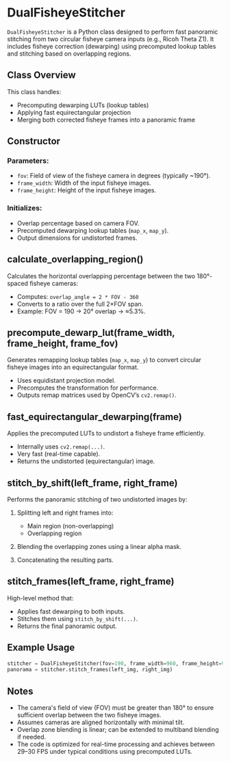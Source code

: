 # DualFisheyeStitcher

`DualFisheyeStitcher` is a Python class designed to perform fast panoramic stitching from two circular fisheye camera inputs (e.g., Ricoh Theta Z1). It includes fisheye correction (dewarping) using precomputed lookup tables and stitching based on overlapping regions.

## Class Overview

This class handles:

* Precomputing dewarping LUTs (lookup tables)
* Applying fast equirectangular projection
* Merging both corrected fisheye frames into a panoramic frame

## Constructor

### Parameters:

* `fov`: Field of view of the fisheye camera in degrees (typically \~190°).
* `frame_width`: Width of the input fisheye images.
* `frame_height`: Height of the input fisheye images.

### Initializes:

* Overlap percentage based on camera FOV.
* Precomputed dewarping lookup tables (`map_x`, `map_y`).
* Output dimensions for undistorted frames.

## calculate\_overlapping\_region()

Calculates the horizontal overlapping percentage between the two 180°-spaced fisheye cameras:

* Computes:
  `overlap_angle = 2 * FOV - 360`
* Converts to a ratio over the full 2×FOV span.
* Example: FOV = 190 → 20° overlap → ≈5.3%.

## precompute\_dewarp\_lut(frame\_width, frame\_height, frame\_fov)

Generates remapping lookup tables (`map_x`, `map_y`) to convert circular fisheye images into an equirectangular format.

* Uses equidistant projection model.
* Precomputes the transformation for performance.
* Outputs remap matrices used by OpenCV’s `cv2.remap()`.

## fast\_equirectangular\_dewarping(frame)

Applies the precomputed LUTs to undistort a fisheye frame efficiently.

* Internally uses `cv2.remap(...)`.
* Very fast (real-time capable).
* Returns the undistorted (equirectangular) image.

## stitch\_by\_shift(left\_frame, right\_frame)

Performs the panoramic stitching of two undistorted images by:

1. Splitting left and right frames into:

   * Main region (non-overlapping)
   * Overlapping region
2. Blending the overlapping zones using a linear alpha mask.
3. Concatenating the resulting parts.

## stitch\_frames(left\_frame, right\_frame)

High-level method that:

* Applies fast dewarping to both inputs.
* Stitches them using `stitch_by_shift(...)`.
* Returns the final panoramic output.

## Example Usage

```python
stitcher = DualFisheyeStitcher(fov=190, frame_width=960, frame_height=960)
panorama = stitcher.stitch_frames(left_img, right_img)
```

## Notes

* The camera's field of view (FOV) must be greater than 180° to ensure sufficient overlap between the two fisheye images.
* Assumes cameras are aligned horizontally with minimal tilt.
* Overlap zone blending is linear; can be extended to multiband blending if needed.
* The code is optimized for real-time processing and achieves between 29–30 FPS under typical conditions using precomputed LUTs.
